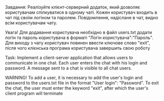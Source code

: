 
Завдання:
Реалізуйте клієнт-серверний додаток, який дозволяє користувачам спілкуватися
в одному чаті. Кожен користувач входить в чат під своїм логіном та паролем. 
Повідомлення, надіслане в чат, видно всім користувачам чату. 

Увага!
Для додавання користувача необхідно в файл users.txt додати логін та пароль користувача
в форматі "Логін користувача":"Пароль".
Для виходу з чату користувач повинен ввести ключове слово "exit", після чого 
клієнська програма користувача завершить свою роботу 

Task:
Implement a client-server application that allows users to communicate
in one chat. Each user enters the chat with his login and password.
A message sent to a chat is visible to all chat users.

WARNING!
To add a user, it is necessary to add the user's login and password to the users.txt file
in the format "User login": "Password".
To exit the chat, the user must enter the keyword "exit", after which
the user's client program will terminate